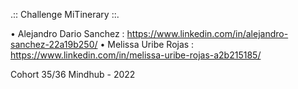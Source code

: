 .:: Challenge MiTinerary ::. 

• Alejandro Dario Sanchez : https://www.linkedin.com/in/alejandro-sanchez-22a19b250/
• Melissa Uribe Rojas : https://www.linkedin.com/in/melissa-uribe-rojas-a2b215185/

Cohort 35/36 Mindhub - 2022
